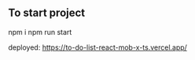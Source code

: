 

## To start project
npm i 
npm run start

deployed:
https://to-do-list-react-mob-x-ts.vercel.app/
